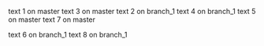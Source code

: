 text 1 on master
text 3 on master
text 2 on branch_1
text 4 on branch_1
text 5 on master
text 7 on master

text 6 on branch_1
text 8 on branch_1
